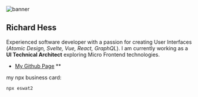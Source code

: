![banner][my-abstract]

## Richard Hess

Experienced software developer with a passion for creating User Interfaces (_Atomic Design, Svelte, Vue, React, GraphQL_). I am currently working as a **UI Technical Architect** exploring Micro Frontend technologies.

- [My Github Page][my-github] **

my npx business card:

```
npx eswat2
```

[my-github]: https://eswat2.github.io
[my-abstract]: https://eswat2.github.io/images/Abstract-Art-l.jpg


